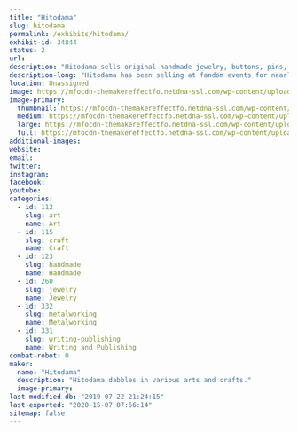 ```yaml
---
title: "Hitodama"
slug: hitodama
permalink: /exhibits/hitodama/
exhibit-id: 34844
status: 2
url: 
description: "Hitodama sells original handmade jewelry, buttons, pins, and art."
description-long: "Hitodama has been selling at fandom events for nearly a decade. Their pins and accessories are original designs, including a line of enamel pins. Their art includes original works in several media, prints, and fanart. They will have a short story or two. They will hopefully be carrying a line of metal wands. The enclosed photo is from Lumi-con 2018."
location: Unassigned
image: https://mfocdn-themakereffectfo.netdna-ssl.com/wp-content/uploads/2019/07/makerfaireexample-1024x768.jpg
image-primary:
  thumbnail: https://mfocdn-themakereffectfo.netdna-ssl.com/wp-content/uploads/2019/07/makerfaireexample-150x150.jpg
  medium: https://mfocdn-themakereffectfo.netdna-ssl.com/wp-content/uploads/2019/07/makerfaireexample-300x225.jpg
  large: https://mfocdn-themakereffectfo.netdna-ssl.com/wp-content/uploads/2019/07/makerfaireexample-1024x768.jpg
  full: https://mfocdn-themakereffectfo.netdna-ssl.com/wp-content/uploads/2019/07/makerfaireexample.jpg
additional-images:
website: 
email: 
twitter: 
instagram: 
facebook: 
youtube: 
categories:
  - id: 112
    slug: art
    name: Art
  - id: 115
    slug: craft
    name: Craft
  - id: 123
    slug: handmade
    name: Handmade
  - id: 260
    slug: jewelry
    name: Jewelry
  - id: 332
    slug: metalworking
    name: Metalworking
  - id: 331
    slug: writing-publishing
    name: Writing and Publishing
combat-robot: 0
maker:
  name: "Hitodama"
  description: "Hitodama dabbles in various arts and crafts."
  image-primary: 
last-modified-db: "2019-07-22 21:24:15"
last-exported: "2020-15-07 07:56:14"
sitemap: false
---
```


